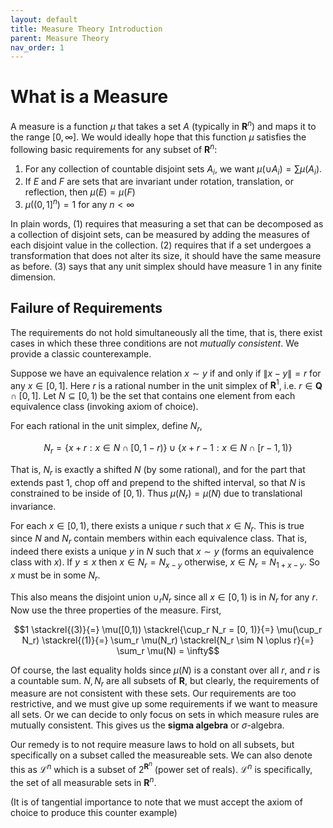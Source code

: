 ```yaml
---
layout: default
title: Measure Theory Introduction
parent: Measure Theory
nav_order: 1
---
```


# What is a Measure

A measure is a function $\mu$ that takes a set $A$ (typically in $\mathbf{R}^n$) and maps it to the range $[0,\infty]$. We would ideally hope that this function $\mu$ satisfies the following basic requirements for any subset of $\mathbf{R}^n$:

1. For any collection of countable disjoint sets $A_i$, we want $\mu(\cup A_i) = \sum \mu(A_i)$.
2. If $E$ and $F$ are sets that are invariant under rotation, translation, or reflection, then $\mu(E) = \mu(F)$
3. $\mu((0,1]^n) = 1$ for any $n < \infty$

In plain words, (1) requires that measuring a set that can be decomposed as a collection of disjoint sets, can be measured by adding the measures of each disjoint value in the collection. (2) requires that if a set undergoes a transformation that does not alter its size, it should have the same measure as before. (3) says that any unit simplex should have measure 1 in any finite dimension.

## Failure of Requirements

The requirements do not hold simultaneously all the time, that is, there exist cases in which these three conditions are not *mutually consistent*. We provide a classic counterexample.

Suppose we have an equivalence relation $x\sim y$ if and only if $\|x-y\| = r$ for any $x \in [0,1]$. Here $r$ is a rational number in the unit simplex of $\mathbf{R}^1$, i.e. $r \in \mathbf{Q}\cap [0,1]$. Let $N \subseteq [0,1)$ be the set that contains one element from each equivalence class (invoking axiom of choice). 

For each rational in the unit simplex, define $N_r$,

$$N_r=\{x+r : x \in N\cap[0,1-r)\} \cup \{x+r-1: x\in N\cap[r-1, 1)\}$$

That is, $N_r$ is exactly a shifted $N$ (by some rational), and for the part that extends past 1, chop off and prepend to the shifted interval, so that $N$ is constrained to be inside of $[0,1)$. Thus $\mu(N_r) = \mu(N)$ due to translational invariance.

For each $x \in [0, 1)$, there exists a unique $r$ such that $x \in N_r$. This is true since $N$ and $N_r$ contain members within each equivalence class. That is, indeed there exists a unique $y$ in $N$ such that $x\sim y$ (forms an equivalence class with $x$). If $y\leq x$ then $x \in N_r = N_{x-y}$ otherwise, $x\in N_r = N_{1+x-y}$. So $x$ must be in some $N_r$. 

This also means the disjoint union $\cup_r N_r$ since all $x \in [0, 1)$ is in $N_r$ for any $r$. Now use the three properties of the measure. First,

$$1 \stackrel{(3)}{=} \mu([0,1)) \stackrel{\cup_r N_r = [0, 1)}{=} \mu(\cup_r N_r) \stackrel{(1)}{=} \sum_r \mu(N_r) \stackrel{N_r \sim N \oplus r}{=} \sum_r \mu(N) = \infty$$

Of course, the last equality holds since $\mu(N)$ is a constant over all $r$, and $r$ is a countable sum. $N, N_r$ are all subsets of $\mathbf{R}$, but clearly, the requirements of measure are not consistent with these sets. Our requirements are too restrictive, and we must give up some requirements if we want to measure all sets. Or we can decide to only focus on sets in which measure rules are mutually consistent. This gives us the **sigma algebra** or $\sigma$-algebra. 

Our remedy is to not require measure laws to hold on all subsets, but specifically on a subset called the measureable sets. We can also denote this as $\mathcal{L}^n$ which is a subset of $2^{\mathbf{R}^n}$ (power set of reals). $\mathcal{L}^n$ is specifically, the set of all measurable sets in $\mathbf{R}^n$. 

(It is of tangential importance to note that we must accept the axiom of choice to produce this counter example)
